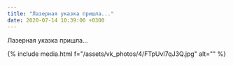 ```yaml
---
title: "Лазерная указка пришла..."
date: 2020-07-14 10:39:00 +0300
---
```


Лазерная указка пришла...

{% include media.html f="/assets/vk_photos/4/FTpUvI7qJ3Q.jpg" alt="" %}
